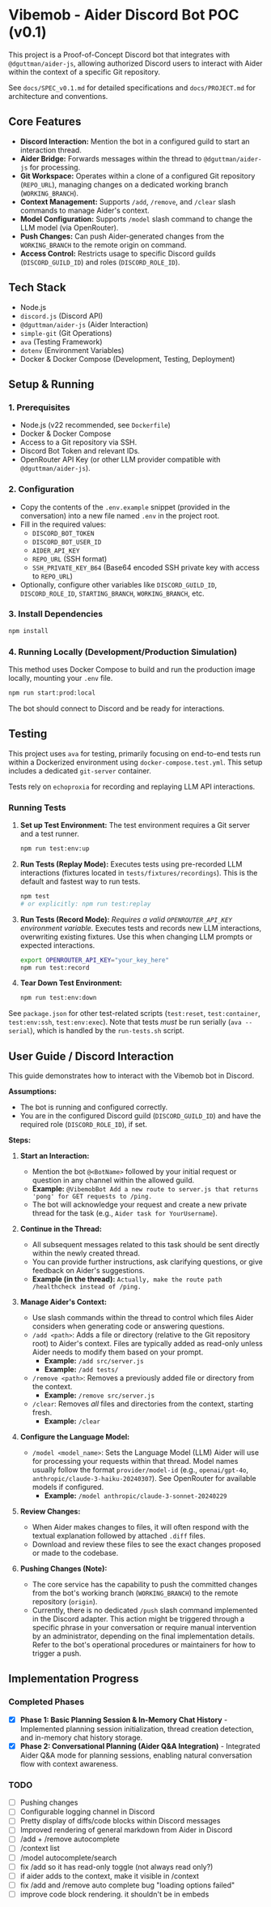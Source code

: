 # Vibemob - Aider Discord Bot POC (v0.1)

This project is a Proof-of-Concept Discord bot that integrates with `@dguttman/aider-js`, allowing authorized Discord users to interact with Aider within the context of a specific Git repository.

See `docs/SPEC_v0.1.md` for detailed specifications and `docs/PROJECT.md` for architecture and conventions.

## Core Features

*   **Discord Interaction:** Mention the bot in a configured guild to start an interaction thread.
*   **Aider Bridge:** Forwards messages within the thread to `@dguttman/aider-js` for processing.
*   **Git Workspace:** Operates within a clone of a configured Git repository (`REPO_URL`), managing changes on a dedicated working branch (`WORKING_BRANCH`).
*   **Context Management:** Supports `/add`, `/remove`, and `/clear` slash commands to manage Aider's context.
*   **Model Configuration:** Supports `/model` slash command to change the LLM model (via OpenRouter).
*   **Push Changes:** Can push Aider-generated changes from the `WORKING_BRANCH` to the remote origin on command.
*   **Access Control:** Restricts usage to specific Discord guilds (`DISCORD_GUILD_ID`) and roles (`DISCORD_ROLE_ID`).

## Tech Stack

*   Node.js
*   `discord.js` (Discord API)
*   `@dguttman/aider-js` (Aider Interaction)
*   `simple-git` (Git Operations)
*   `ava` (Testing Framework)
*   `dotenv` (Environment Variables)
*   Docker & Docker Compose (Development, Testing, Deployment)

## Setup & Running

### 1. Prerequisites

*   Node.js (v22 recommended, see `Dockerfile`)
*   Docker & Docker Compose
*   Access to a Git repository via SSH.
*   Discord Bot Token and relevant IDs.
*   OpenRouter API Key (or other LLM provider compatible with `@dguttman/aider-js`).

### 2. Configuration

*   Copy the contents of the `.env.example` snippet (provided in the conversation) into a new file named `.env` in the project root.
*   Fill in the required values:
    *   `DISCORD_BOT_TOKEN`
    *   `DISCORD_BOT_USER_ID`
    *   `AIDER_API_KEY`
    *   `REPO_URL` (SSH format)
    *   `SSH_PRIVATE_KEY_B64` (Base64 encoded SSH private key with access to `REPO_URL`)
*   Optionally, configure other variables like `DISCORD_GUILD_ID`, `DISCORD_ROLE_ID`, `STARTING_BRANCH`, `WORKING_BRANCH`, etc.

### 3. Install Dependencies

```bash
npm install
```

### 4. Running Locally (Development/Production Simulation)

This method uses Docker Compose to build and run the production image locally, mounting your `.env` file.

```bash
npm run start:prod:local
```

The bot should connect to Discord and be ready for interactions.

## Testing

This project uses `ava` for testing, primarily focusing on end-to-end tests run within a Dockerized environment using `docker-compose.test.yml`. This setup includes a dedicated `git-server` container.

Tests rely on `echoproxia` for recording and replaying LLM API interactions.

### Running Tests

1.  **Set up Test Environment:** The test environment requires a Git server and a test runner.
    ```bash
    npm run test:env:up
    ```
2.  **Run Tests (Replay Mode):** Executes tests using pre-recorded LLM interactions (fixtures located in `tests/fixtures/recordings`). This is the default and fastest way to run tests.
    ```bash
    npm test
    # or explicitly: npm run test:replay
    ```
3.  **Run Tests (Record Mode):** *Requires a valid `OPENROUTER_API_KEY` environment variable.* Executes tests and records new LLM interactions, overwriting existing fixtures. Use this when changing LLM prompts or expected interactions.
    ```bash
    export OPENROUTER_API_KEY="your_key_here"
    npm run test:record
    ```
4.  **Tear Down Test Environment:**
    ```bash
    npm run test:env:down
    ```

See `package.json` for other test-related scripts (`test:reset`, `test:container`, `test:env:ssh`, `test:env:exec`). Note that tests *must* be run serially (`ava --serial`), which is handled by the `run-tests.sh` script. 

## User Guide / Discord Interaction

This guide demonstrates how to interact with the Vibemob bot in Discord.

**Assumptions:**

*   The bot is running and configured correctly.
*   You are in the configured Discord guild (`DISCORD_GUILD_ID`) and have the required role (`DISCORD_ROLE_ID`), if set.

**Steps:**

1.  **Start an Interaction:**
    *   Mention the bot `@<BotName>` followed by your initial request or question in any channel within the allowed guild.
    *   **Example:** `@VibemobBot Add a new route to server.js that returns 'pong' for GET requests to /ping.`
    *   The bot will acknowledge your request and create a new private thread for the task (e.g., `Aider task for YourUsername`).

2.  **Continue in the Thread:**
    *   All subsequent messages related to this task should be sent directly within the newly created thread.
    *   You can provide further instructions, ask clarifying questions, or give feedback on Aider's suggestions.
    *   **Example (in the thread):** `Actually, make the route path /healthcheck instead of /ping.`

3.  **Manage Aider's Context:**
    *   Use slash commands within the thread to control which files Aider considers when generating code or answering questions.
    *   `/add <path>`: Adds a file or directory (relative to the Git repository root) to Aider's context. Files are typically added as read-only unless Aider needs to modify them based on your prompt.
        *   **Example:** `/add src/server.js`
        *   **Example:** `/add tests/`
    *   `/remove <path>`: Removes a previously added file or directory from the context.
        *   **Example:** `/remove src/server.js`
    *   `/clear`: Removes *all* files and directories from the context, starting fresh.
        *   **Example:** `/clear`

4.  **Configure the Language Model:**
    *   `/model <model_name>`: Sets the Language Model (LLM) Aider will use for processing your requests within that thread. Model names usually follow the format `provider/model-id` (e.g., `openai/gpt-4o`, `anthropic/claude-3-haiku-20240307`). See OpenRouter for available models if configured.
        *   **Example:** `/model anthropic/claude-3-sonnet-20240229`

5.  **Review Changes:**
    *   When Aider makes changes to files, it will often respond with the textual explanation followed by attached `.diff` files.
    *   Download and review these files to see the exact changes proposed or made to the codebase.

6.  **Pushing Changes (Note):**
    *   The core service has the capability to push the committed changes from the bot's working branch (`WORKING_BRANCH`) to the remote repository (`origin`).
    *   Currently, there is no dedicated `/push` slash command implemented in the Discord adapter. This action might be triggered through a specific phrase in your conversation or require manual intervention by an administrator, depending on the final implementation details. Refer to the bot's operational procedures or maintainers for how to trigger a push.

## Implementation Progress

### Completed Phases
- [x] **Phase 1: Basic Planning Session & In-Memory Chat History** - Implemented planning session initialization, thread creation detection, and in-memory chat history storage.
- [x] **Phase 2: Conversational Planning (Aider Q&A Integration)** - Integrated Aider Q&A mode for planning sessions, enabling natural conversation flow with context awareness.

### TODO
- [ ] Pushing changes
- [ ] Configurable logging channel in Discord
- [ ] Pretty display of diffs/code blocks within Discord messages
- [ ] Improved rendering of general markdown from Aider in Discord 
- [ ] /add + /remove autocomplete
- [ ] /context list
- [ ] /model autocomplete/search
- [ ] fix /add so it has read-only toggle (not always read only?)
- [ ] if aider adds to the context, make it visible in /context
- [ ] fix /add and /remove auto complete bug "loading options failed"
- [ ] improve code block rendering. it shouldn't be in embeds
